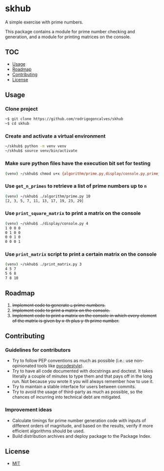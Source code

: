 # skhub
A simple exercise with prime numbers.

This package contains a module for prime number checking and generation, and a module for printing matrices on the console.


## TOC

-   [Usage](#usage)
-   [Roadmap](#roadmap)
-   [Contributing](#contributing)
-   [License](#license)


## Usage

### Clone project

```bash
~$ git clone https://github.com/rodrigogoncalves/skhub
~$ cd skhub
```

### Create and activate a virtual environment

```bash
~/skhub$ python -m venv venv
~/skhub$ source venv/bin/activate
```

### Make sure python files have the execution bit set for testing

```bash
(venv) ~/skhub$ chmod u+x {algorithm/prime.py,display/console.py,prime_matrix.py}
```

### Use `get_n_primes` to retrieve a list of prime numbers up to `n`

```bash
(venv) ~/skhub$ ./algorithm/prime.py 10
[2, 3, 5, 7, 11, 13, 17, 19, 23, 29]
```

### Use `print_square_matrix` to print a matrix on the console

```bash
(venv) ~/skhub$ ./display/console.py 4
1 0 0 0
0 1 0 0
0 0 1 0
0 0 0 1
```

### Use `print_matrix` script to print a certain matrix on the console

```bash
(venv) ~/skhub$ ./print_matrix.py 3
4 5 7
5 6 8
7 8 10
```


## Roadmap

1.  ~~Implement code to generate `n` prime numbers.~~
1.  ~~Implement code to print a matrix on the console.~~
1.  ~~Implement code to print a matrix on the console in which every element of the matrix is given by x-th plus y-th prime number.~~


## Contributing

### Guidelines for contributors

-   Try to follow PEP conventions as much as possible (i.e.: use non-opinionated tools like [pycodestyle](https://github.com/PyCQA/pycodestyle)).
-   Try to have all code documented with docstrings and doctest. It takes literally a couple of minutes to type them and that pays off in the long run. Not because you wrote it you will always remember how to use it.
-   Try to maintain a stable interface for users between commits.
-   Try to avoid the usage of third-party as much as possible, so the chances of incurring into technical debt are mitigated.


### Improvement ideas

-   Calculate timings for prime number generation code with inputs of different orders of magnitude, and based on the results, verify if more efficient algorithms should be used.
-   Build distribution archives and deploy package to the Package Index.


## License

-   [MIT](https://opensource.org/licenses/MIT)
